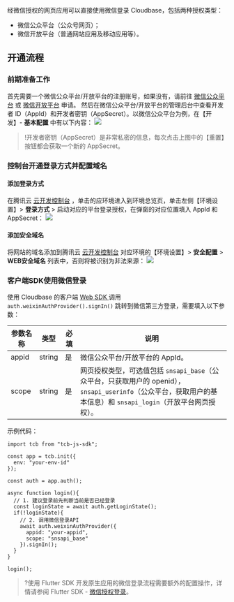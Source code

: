 经微信授权的网页应用可以直接使用微信登录 Cloudbase，包括两种授权类型：

- 微信公众平台（公众号网页）；
- 微信开放平台（普通网站应用及移动应用等）。

## 开通流程
### 前期准备工作
首先需要一个微信公众平台/开放平台的注册账号，如果没有，请前往 [微信公众平台](https://mp.weixin.qq.com/) 或 [微信开放平台](https://open.weixin.qq.com/) 申请。
然后在微信公众平台/开放平台的管理后台中查看开发者 ID（AppId）和开发者密钥（AppSecret）。以微信公众平台为例，在【开发】- **基本配置** 中有以下内容：
![](https://main.qcloudimg.com/raw/2df8d84580f5c64a0ef8835f816ee96f.png)

>!开发者密钥（AppSecret）是非常私密的信息，每次点击上图中的【重置】按钮都会获取一个新的 AppSecret。

### 控制台开通登录方式并配置域名
#### 添加登录方式
在腾讯云 [云开发控制台](https://console.cloud.tencent.com/tcb/env/index) ，单击的应环境进入到环境总览页，单击左侧【环境设置】> **登录方式** > 启动对应的平台登录授权，在弹窗的对应位置填入 AppId 和 AppSecret：
![](https://main.qcloudimg.com/raw/52a9b1dca4564a6663405eb882150f79.png)

#### 添加安全域名
将网站的域名添加到腾讯云 [云开发控制台](https://console.cloud.tencent.com/tcb/user) 对应环境的【环境设置】> **安全配置** > **WEB安全域名** 列表中，否则将被识别为非法来源：
![](https://main.qcloudimg.com/raw/89ddfcf367af9925085241f25b557adb.png)


### 客户端SDK使用微信登录
使用 Cloudbase 的客户端 [Web SDK ](https://cloud.tencent.com/document/product/876/34660) 调用 `auth.weixinAuthProvider().signIn()` 跳转到微信第三方登录，需要填入以下参数：

|参数名称|	类型|	必填	|说明|
|-------------|-----|---------|-----|
|appid	|string|	是	|微信公众平台/开放平台的 AppId。|
|scope	|string	|是|	网页授权类型，可选值包括 `snsapi_base`（公众平台，只获取用户的 openid），`snsapi_userinfo`（公众平台，获取用户的基本信息）和 `snsapi_login`（开放平台网页授权）。|

示例代码：
```
import tcb from "tcb-js-sdk";

const app = tcb.init({
  env: "your-env-id"
});

const auth = app.auth();

async function login(){
  // 1. 建议登录前先判断当前是否已经登录
  const loginState = await auth.getLoginState();
  if(!loginState){
    // 2. 调用微信登录API
    await auth.weixinAuthProvider({
      appid: "your-appid",
      scope: "snsapi_base"
    }).signIn();
  }
}

login();

```

>?使用 Flutter SDK 开发原生应用的微信登录流程需要额外的配置操作，详情请参阅 Flutter SDK - [微信授权登录](https://cloud.tencent.com/document/product/876/41618#.E5.BE.AE.E4.BF.A1.E6.8E.88.E6.9D.83.E7.99.BB.E5.BD.95)。

